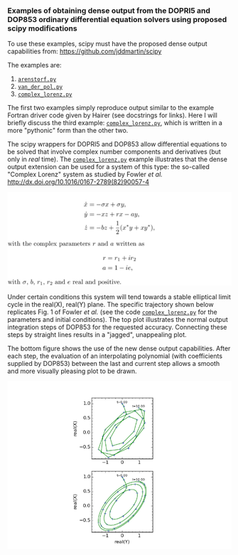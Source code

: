 ### Examples of obtaining dense output from the DOPRI5 and DOP853 ordinary differential equation solvers using proposed scipy modifications

To use these examples, scipy must have the proposed dense output capabilities from: https://github.com/jddmartin/scipy

The examples are:

1. [`arenstorf.py`](examples/arenstorf.py)
2. [`van_der_pol.py`](examples/van_der_pol.py)
3. [`complex_lorenz.py`](examples/complex_lorenz.py)

The first two examples simply reproduce output similar to the example Fortran driver code given by Hairer (see docstrings for links).  Here I will briefly discuss the third example:  [`complex_lorenz.py`](examples/complex_lorenz.py), which is written in a more "pythonic" form than the other two.

The scipy wrappers for DOPRI5 and DOP853 allow differential equations to be solved that involve complex number components and derivatives (but only in *real* time).  The [`complex_lorenz.py`](examples/complex_lorenz.py) example illustrates that the dense output extension can be used for a system of this type: the so-called "Complex Lorenz" system as studied by Fowler *et al.* 
http://dx.doi.org/10.1016/0167-2789(82)90057-4

![Alt text](latex/complex_lorenz_equations.png "Optional title")

Under certain conditions this system will tend towards a stable elliptical limit cycle in the real(X), real(Y) plane.  The specific trajectory shown below replicates Fig. 1 of Fowler *et al.*  (see the code [`complex_lorenz.py`](examples/complex_lorenz.py) for the parameters and initial conditions). The top plot illustrates the normal output integration steps of DOP853 for the requested accuracy.  Connecting these steps by straight lines results in a "jagged", unappealing plot.  

The bottom figure shows the use of the new dense output capabilities. After each step, the evaluation of an interpolating polynomial (with coefficients supplied by DOP853) between the last and current step allows a smooth and more visually pleasing plot to be drawn.

![Alt text](examples/reproduction_of_figure_1_of_fowler_et_al.png "Optional title")